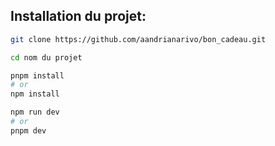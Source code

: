 ## Installation du projet:

```bash
git clone https://github.com/aandrianarivo/bon_cadeau.git
```

```bash
cd nom du projet
```


```bash
pnpm install
# or 
npm install 
```
```bash
npm run dev
# or
pnpm dev
```
